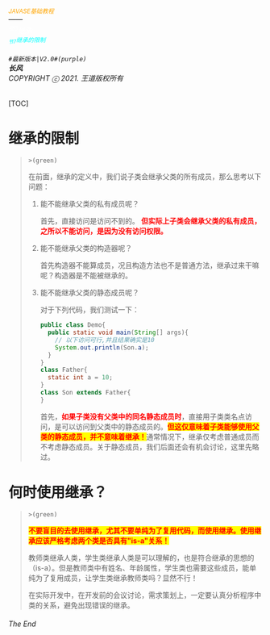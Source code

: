 ###### <sub><font color = orange>JAVASE基础教程</font></sub><br />——<br /><sup><font color=white>卷3</font></sup><font color=white>继承</font><br/><sup><sub><font color=cyan>节7</font></sub><font color=cyan>继承的限制</font></sup><br/><br/>	``#最新版本|V2.0#(purple) ``<br/>**长风**<br/>*COPYRIGHT ⓒ 2021. 王道版权所有*

[TOC]

# 继承的限制

> `>(green)`
>
> 在前面，继承的定义中，我们说子类会继承父类的所有成员，那么思考以下问题：
>
> 1. 能不能继承父类的私有成员呢？
>
>    首先，直接访问是访问不到的。 <font color=red>**但实际上子类会继承父类的私有成员，之所以不能访问，是因为没有访问权限。**</font>
>
> 2. 能不能继承父类的构造器呢？
>
>    首先构造器不能算成员，况且构造方法也不是普通方法，继承过来干嘛呢？构造器是不能被继承的。
>
> 3. 能不能继承父类的静态成员呢？
>
>    对于下列代码，我们测试一下：
>    
>    ``` java
>    public class Demo{
>      public static void main(String[] args){
>        // 以下访问可行,并且结果确实是10
>        System.out.println(Son.a);
>      }
>    }
>    class Father{
>      static int a = 10;
>    }
>    class Son extends Father{
>    }
>    ```
>    
>    首先，<font color=red>**如果子类没有父类中的同名静态成员时**</font>，直接用子类类名点访问，是可以访问到父类中的静态成员的。<span style=color:red;background:yellow>**但这仅意味着子类能够使用父类的静态成员，并不意味着继承！**</span>通常情况下，继承仅考虑普通成员而不考虑静态成员。关于静态成员，我们后面还会有机会讨论，这里先略过。

# 何时使用继承？

> `>(green)`
>
>  <span style=color:red;background:yellow>**不要盲目的去使用继承，尤其不要单纯为了复用代码，而使用继承。使用继承应该严格考虑两个类是否具有"is-a"关系！**</span>
>
> 教师类继承人类，学生类继承人类是可以理解的，也是符合继承的思想的（is-a）。但是教师类中有姓名、年龄属性，学生类也需要这些成员，能单纯为了复用成员，让学生类继承教师类吗？显然不行！
>
> 在实际开发中，在开发前的会议讨论，需求策划上，一定要认真分析程序中类的关系，避免出现错误的继承。

###### The End
